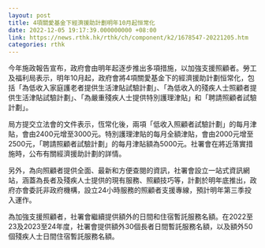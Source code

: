 ```yaml
---
layout: post
title: 4項關愛基金下經濟援助計劃明年10月起恒常化
date: 2022-12-05 19:17:39.000000000 +08:00
link: https://news.rthk.hk/rthk/ch/component/k2/1678547-20221205.htm
categories: rthk
---
```


今年施政報告宣布，政府會由明年起逐步推出多項措施，以加強支援照顧者。勞工及福利局表示，明年10月起，政府會將4項關愛基金下的經濟援助計劃恒常化，包括「為低收入家庭護老者提供生活津貼試驗計劃」、「為低收入的殘疾人士照顧者提供生活津貼試驗計劃」、「為嚴重殘疾人士提供特別護理津貼」和「聘請照顧者試驗計劃」。

局方提交立法會的文件表示，恆常化後，兩項「低收入照顧者試驗計劃」的每月津貼，會由2400元增至3000元。特別護理津貼的每月全額津貼，會由2000元增至2500元，「聘請照顧者試驗計劃」的每月津貼額為5000元。社署會在將近落實措施時，公布有關經濟援助計劃的詳情。

另外，為向照顧者提供全面、最新和方便查閱的資訊，社署會設立一站式資訊網站，涵蓋為長者及殘疾人士提供的現有服務、照顧技巧等，計劃於明年底推出，政府亦會委託非政府機構，設立24小時服務的照顧者支援專線，預計明年第三季投入運作。

為加強支援照顧者，社署會繼續提供額外的日間和住宿暫託服務名額。在2022至23及2023至24年度，社署會提供額外30個長者日間暫託服務名額，以及額外50個殘疾人士日間住宿暫託服務名額。

